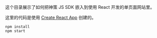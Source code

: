 这个目录展示了如何把神策 JS SDK 嵌入到使用 React 开发的单页面网站里。

这里的代码是使用 [Create React App](https://github.com/facebook/create-react-app) 创建的。

```
npm install
npm start
```

